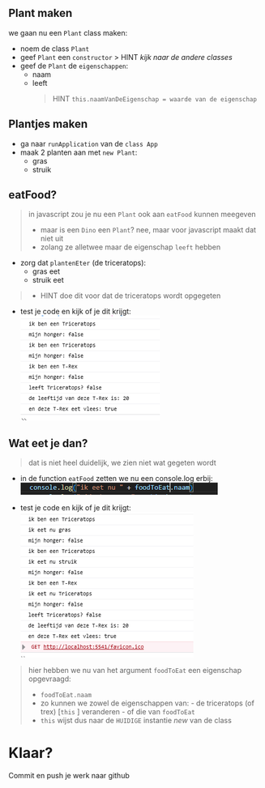 
## Plant maken

we gaan nu een `Plant` class maken:
- noem de class `Plant`
- geef `Plant` een `constructor`
        > HINT *kijk naar de andere classes*
- geef de `Plant` de `eigenschappen`:
    - naam
    - leeft
        > HINT `this.naamVanDeEigenschap = waarde van de eigenschap`

## Plantjes maken


- ga naar `runApplication` van de `class App`
- maak 2 planten aan met `new Plant`:
    - gras
    - struik

## eatFood?

> in javascript zou je nu een `Plant` ook aan `eatFood` kunnen meegeven
> - maar is een `Dino` een `Plant`? nee, maar voor javascript maakt dat niet uit
> - zolang ze alletwee maar de eigenschap `leeft` hebben

-  zorg dat `plantenEter` (de triceratops):
    - gras eet
    - struik eet
> - HINT doe dit voor dat de triceratops wordt opgegeten

    

- test je code en kijk of je dit krijgt:
</br>![](img/nomnomgreen.PNG)


## Wat eet je dan?

> dat is niet heel duidelijk, we zien niet wat gegeten wordt

- in de function `eatFood` zetten we nu een console.log erbij:
</br>![](img/ikeetnu.PNG)

- test je code en kijk of je dit krijgt:
</br>![](img/nomnomgreen2.PNG)

> hier hebben we nu van het argument `foodToEat` een eigenschap opgevraagd:
> - `foodToEat.naam`
> - zo kunnen we zowel de eigenschappen van:
    - de triceratops (of trex) [`this` ] veranderen
    - of die van `foodToEat`
> - `this` wijst dus naar de `HUIDIGE` instantie *new* van de class

# Klaar?
Commit en push je werk naar github

